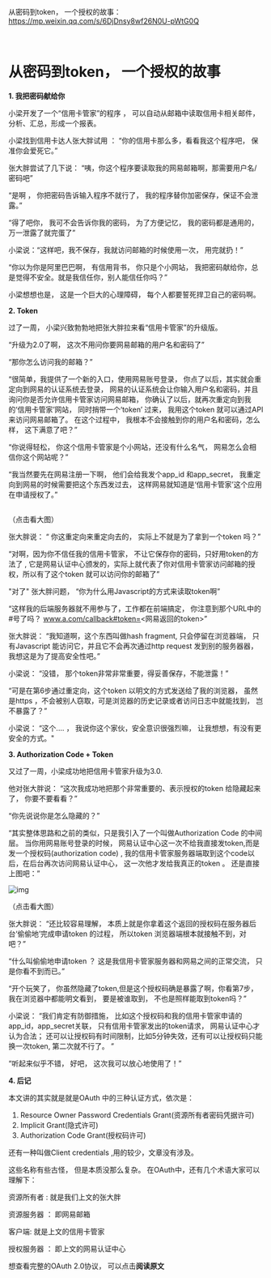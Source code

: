 从密码到token， 一个授权的故事：https://mp.weixin.qq.com/s/6DjDnsy8wf26N0U-pWtG0Q

​    

# 从密码到token， 一个授权的故事

**1. 我把密码献给你**

小梁开发了一个“信用卡管家”的程序 ， 可以自动从邮箱中读取信用卡相关邮件，分析、汇总，形成一个报表。 

小梁找到信用卡达人张大胖试用 ： “你的信用卡那么多，看看我这个程序吧， 保准你会爱死它。”

张大胖尝试了几下说： “咦，你这个程序要读取我的网易邮箱啊，那需要用户名/密码吧”

“是啊 ， 你把密码告诉输入程序不就行了， 我的程序替你加密保存，保证不会泄露。”

“得了吧你， 我可不会告诉你我的密码， 为了方便记忆， 我的密码都是通用的， 万一泄露了就完蛋了”

小梁说：“这样吧，我不保存，我就访问邮箱的时候使用一次， 用完就扔！”

“你以为你是阿里巴巴啊， 有信用背书， 你只是个小网站， 我把密码献给你，总是觉得不安全。就是我信任你，别人能信任你吗？”

小梁想想也是， 这是一个巨大的心理障碍， 每个人都要誓死捍卫自己的密码啊。

**2. Token**

过了一周， 小梁兴致勃勃地把张大胖拉来看“信用卡管家”的升级版。

“升级为2.0了啊， 这次不用问你要网易邮箱的用户名和密码了”

“那你怎么访问我的邮箱？”

“很简单，我提供了一个新的入口，使用网易账号登录， 你点了以后，其实就会重定向到网易的认证系统去登录，  网易的认证系统会让你输入用户名和密码，并且询问你是否允许信用卡管家访问网易邮箱， 你确认了以后，就再次重定向到我的‘信用卡管家’网站， 同时捎带一个‘token’ 过来， 我用这个token 就可以通过API来访问网易邮箱了。 在这个过程中， 我根本不会接触到你的用户名和密码，怎么样， 这下满意了吧？”

“你说得轻松， 你这个信用卡管家是个小网站，还没有什么名气， 网易怎么会相信你这个网站呢？”

“我当然要先在网易注册一下啊， 他们会给我发个app_id 和app_secret，  我重定向到网易的时候需要把这个东西发过去， 这样网易就知道是‘信用卡管家’这个应用在申请授权了。”

![img](data:image/gif;base64,iVBORw0KGgoAAAANSUhEUgAAAAEAAAABCAYAAAAfFcSJAAAADUlEQVQImWNgYGBgAAAABQABh6FO1AAAAABJRU5ErkJggg==)

（点击看大图）

张大胖说： “ 你这重定向来重定向去的， 实际上不就是为了拿到一个token 吗？”

“对啊，因为你不信任我的信用卡管家， 不让它保存你的密码，只好用token的方法了 , 它是网易认证中心颁发的，实际上就代表了你对信用卡管家访问邮箱的授权，所以有了这个token 就可以访问你的邮箱了”

"对了"  张大胖问题， “你为什么用Javascript的方式来读取token啊”

“这样我的后端服务器就不用参与了，工作都在前端搞定， 你注意到那个URL中的#号了吗？ www.a.com/callback#token=<网易返回的token>”

张大胖说： “我知道啊，这个东西叫做hash fragment,  只会停留在浏览器端， 只有Javascript 能访问它，并且它不会再次通过http request 发到别的服务器器， 我想这是为了提高安全性吧。”

小梁说： “没错， 那个token非常非常重要，得妥善保存，不能泄露！”

“可是在第6步通过重定向，这个token 以明文的方式发送给了我的浏览器， 虽然是https ，不会被别人窃取，可是浏览器的历史记录或者访问日志中就能找到， 岂不暴露了？”

小梁说： “这个.... ， 我说你这个家伙，安全意识很强烈嘛， 让我想想，有没有更安全的方式。"

**3. Authorization  Code + Token**

又过了一周，小梁成功地把信用卡管家升级为3.0.

他对张大胖说： “这次我成功地把那个非常重要的、表示授权的token 给隐藏起来了， 你要不要看看？”

“你先说说你是怎么隐藏的？”

“其实整体思路和之前的类似，只是我引入了一个叫做Authorization  Code 的中间层。 当你用网易账号登录的时候， 网易认证中心这一次不给我直接发token,而是发一个授权码(authorization code) ,   我的信用卡管家服务器端取到这个code以后，在后台再次访问网易认证中心， 这一次他才发给我真正的token 。 还是直接上图吧：”

![img](http://mmbiz.qpic.cn/mmbiz_png/KyXfCrME6ULv5vbHImk5ia6eZRrRvgic9gqvYNVuCocpSKia1KZMGVPSRYTwNcCOMhKicxsDv9pqQGka7rlLmZnIBg/640?wx_fmt=png&tp=webp&wxfrom=5&wx_lazy=1)

（点击看大图）

张大胖说： “还比较容易理解， 本质上就是你拿着这个返回的授权码在服务器后台‘偷偷地’完成申请token 的过程， 所以token 浏览器端根本就接触不到，对吧？”

“什么叫偷偷地申请token ？ 这是我信用卡管家服务器和网易之间的正常交流， 只是你看不到而已。”

“开个玩笑了， 你虽然隐藏了token,但是这个授权码确是暴露了啊，你看第7步，我在浏览器中都能明文看到，  要是被谁取到， 不也是照样能取到token吗？”

小梁说： “我们肯定有防御措施， 比如这个授权码和我的信用卡管家申请的app_id，app_secret关联， 只有信用卡管家发出的token请求， 网易认证中心才认为合法； 还可以让授权码有时间限制，比如5分钟失效，还有可以让授权码只能换一次token, 第二次就不行了。 ”

“听起来似乎不错， 好吧， 这次我可以放心地使用了！”

**4. 后记**

本文讲的其实就是就是OAuth 中的三种认证方式，依次是：

1. Resource Owner Password Credentials Grant(资源所有者密码凭据许可)
2. Implicit Grant(隐式许可)
3. Authorization Code Grant(授权码许可)

还有一种叫做Client credentials ,用的较少，文章没有涉及。

这些名称有些古怪， 但是本质没那么复杂。 在OAuth中，还有几个术语大家可以理解下：

资源所有者 :  就是我们上文的张大胖

资源服务器 ： 即网易邮箱

客户端: 就是上文的信用卡管家

授权服务器 ： 即上文的网易认证中心

想查看完整的OAuth 2.0协议， 可以点击**阅读原文**